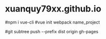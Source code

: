 # xuanquy79xx.github.io
#npm i vue-cli
#vue init webpack name_project

#git subtree push --prefix dist origin gh-pages
